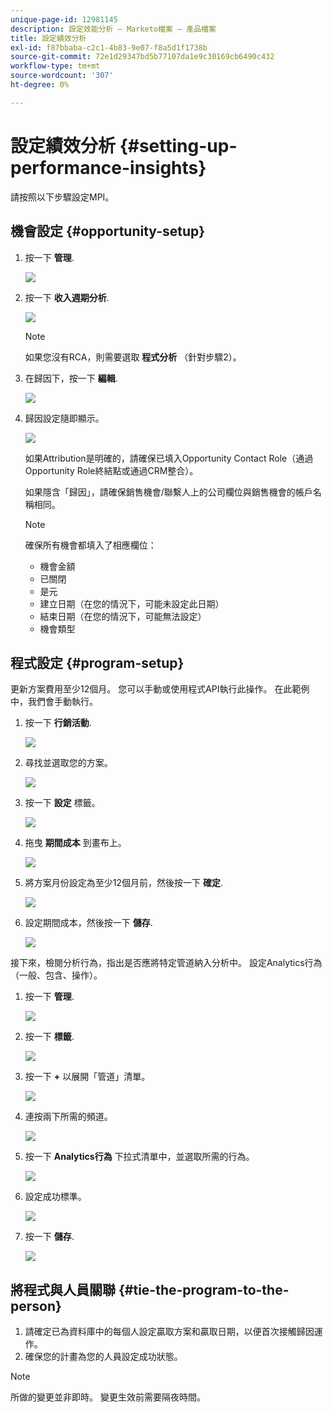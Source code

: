 ```yaml
---
unique-page-id: 12981145
description: 設定效能分析 — Marketo檔案 — 產品檔案
title: 設定績效分析
exl-id: f87bbaba-c2c1-4b83-9e07-f8a5d1f1738b
source-git-commit: 72e1d29347bd5b77107da1e9c30169cb6490c432
workflow-type: tm+mt
source-wordcount: '307'
ht-degree: 0%

---
```


# 設定績效分析 {#setting-up-performance-insights}

請按照以下步驟設定MPI。

## 機會設定 {#opportunity-setup}

1. 按一下 **管理**.

   ![](assets/admin.png)

1. 按一下 **收入週期分析**.

   ![](assets/two-2.png)

   >[!NOTE]
   >
   >如果您沒有RCA，則需要選取 **程式分析** （針對步驟2）。

1. 在歸因下，按一下 **編輯**.

   ![](assets/three-1.png)

1. 歸因設定隨即顯示。

   ![](assets/four-2.png)

   如果Attribution是明確的，請確保已填入Opportunity Contact Role（通過Opportunity Role終結點或通過CRM整合）。

   如果隱含「歸因」，請確保銷售機會/聯繫人上的公司欄位與銷售機會的帳戶名稱相同。

   >[!NOTE]
   >
   >確保所有機會都填入了相應欄位：
   >
   >* 機會金額
   >* 已關閉
   >* 是元
   >* 建立日期（在您的情況下，可能未設定此日期）
   >* 結束日期（在您的情況下，可能無法設定）
   >* 機會類型


## 程式設定 {#program-setup}

更新方案費用至少12個月。 您可以手動或使用程式API執行此操作。 在此範例中，我們會手動執行。

1. 按一下 **行銷活動**.

   ![](assets/ma.png)

1. 尋找並選取您的方案。

   ![](assets/select-program.png)

1. 按一下 **設定** 標籤。

   ![](assets/setup-tab.png)

1. 拖曳 **期間成本** 到畫布上。

   ![](assets/period-cost.png)

1. 將方案月份設定為至少12個月前，然後按一下 **確定**.

   ![](assets/set-period.png)

1. 設定期間成本，然後按一下 **儲存**.

   ![](assets/set-cost.png)

接下來，檢閱分析行為，指出是否應將特定管道納入分析中。 設定Analytics行為（一般、包含、操作）。

1. 按一下 **管理**.

   ![](assets/admin.png)

1. 按一下 **標籤**.

   ![](assets/tags.png)

1. 按一下 **+** 以展開「管道」清單。

   ![](assets/channel.png)

1. 連按兩下所需的頻道。

   ![](assets/channel-click.png)

1. 按一下 **Analytics行為** 下拉式清單中，並選取所需的行為。

   ![](assets/edit-channel.png)

1. 設定成功標準。

   ![](assets/success.png)

1. 按一下 **儲存**.

   ![](assets/save.png)

## 將程式與人員關聯 {#tie-the-program-to-the-person}

1. 請確定已為資料庫中的每個人設定贏取方案和贏取日期，以便首次接觸歸因運作。
1. 確保您的計畫為您的人員設定成功狀態。

>[!NOTE]
>
>所做的變更並非即時。 變更生效前需要隔夜時間。
